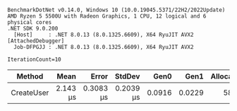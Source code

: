 ```

BenchmarkDotNet v0.14.0, Windows 10 (10.0.19045.5371/22H2/2022Update)
AMD Ryzen 5 5500U with Radeon Graphics, 1 CPU, 12 logical and 6 physical cores
.NET SDK 9.0.200
  [Host]     : .NET 8.0.13 (8.0.1325.6609), X64 RyuJIT AVX2 [AttachedDebugger]
  Job-DFPGJJ : .NET 8.0.13 (8.0.1325.6609), X64 RyuJIT AVX2

IterationCount=10  

```
| Method     | Mean     | Error     | StdDev    | Gen0   | Gen1   | Allocated |
|----------- |---------:|----------:|----------:|-------:|-------:|----------:|
| CreateUser | 2.143 μs | 0.3083 μs | 0.2039 μs | 0.0916 | 0.0229 |     584 B |
